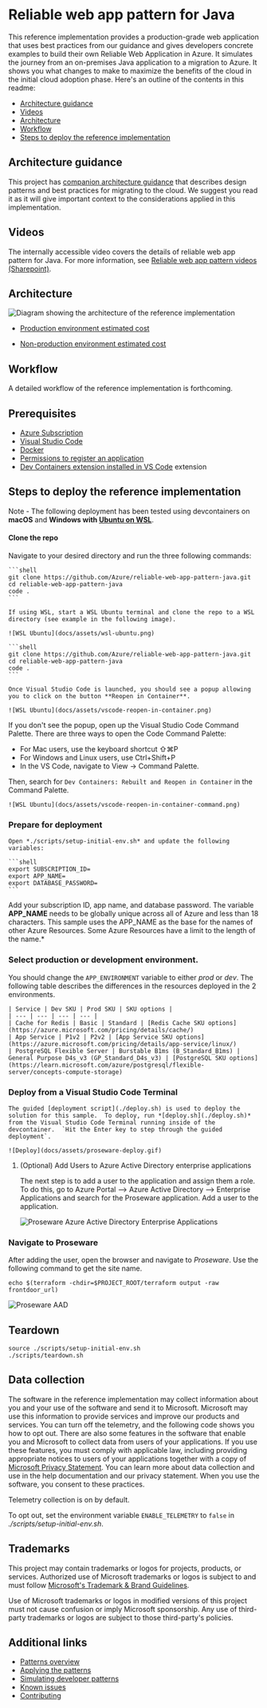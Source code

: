 # Reliable web app pattern for Java

This reference implementation provides a production-grade web application that uses best practices from our guidance and gives developers concrete examples to build their own Reliable Web Application in Azure. It simulates the journey from an on-premises Java application to a migration to Azure. It shows you what changes to make to maximize the benefits of the cloud in the initial cloud adoption phase. Here's an outline of the contents in this readme:

- [Architecture guidance](#architecture-guidance)
- [Videos](#videos)
- [Architecture](#architecture)
- [Workflow](#workflow)
- [Steps to deploy the reference implementation](#steps-to-deploy-the-reference-implementation)

## Architecture guidance

This project has [companion architecture guidance](adopt-pattern.md) that describes design patterns and best practices for migrating to the cloud. We suggest you read it as it will give important context to the considerations applied in this implementation.

## Videos

The internally accessible video covers the details of reliable web app pattern for Java. For more information, see [Reliable web app pattern videos (Sharepoint)](https://aka.ms/rwa-java-video).

## Architecture

![Diagram showing the architecture of the reference implementation](docs/assets/java-architecture.png)

- [Production environment estimated cost](https://azure.com/e/c530c133f36c423e9774de286f7dd28a)

- [Non-production environment estimated cost](https://azure.com/e/48201e05118243e089ded6855839594a)

## Workflow

A detailed workflow of the reference implementation is forthcoming.

## Prerequisites

* [Azure Subscription](https://azure.microsoft.com/pricing/member-offers/msdn-benefits-details/)
* [Visual Studio Code](https://code.visualstudio.com/)
* [Docker](https://www.docker.com/get-started/)
* [Permissions to register an application](https://learn.microsoft.com/azure/active-directory/develop/quickstart-register-app)
* [Dev Containers extension installed in VS Code](https://marketplace.visualstudio.com/items?itemName=ms-vscode-remote.remote-containers) extension

## Steps to deploy the reference implementation


Note - The following deployment has been tested using devcontainers on **macOS** and **Windows with [Ubuntu on WSL](https://ubuntu.com/wsl)**.

#### Clone the repo

Navigate to your desired directory and run the three following commands:

    ```shell
    git clone https://github.com/Azure/reliable-web-app-pattern-java.git
    cd reliable-web-app-pattern-java
    code .
    ```

    If using WSL, start a WSL Ubuntu terminal and clone the repo to a WSL directory (see example in the following image).

    ![WSL Ubuntu](docs/assets/wsl-ubuntu.png)

    ```shell
    git clone https://github.com/Azure/reliable-web-app-pattern-java.git
    cd reliable-web-app-pattern-java
    code .
    ```

    Once Visual Studio Code is launched, you should see a popup allowing you to click on the button **Reopen in Container**.

    ![WSL Ubuntu](docs/assets/vscode-reopen-in-container.png)

If you don't see the popup, open up the Visual Studio Code Command Palette. There are three ways to open the Code Command Palette:

- For Mac users, use the keyboard shortcut ⇧⌘P
- For Windows and Linux users, use Ctrl+Shift+P
- In the VS Code, navigate to View -> Command Palette.

Then, search for `Dev Containers: Rebuilt and Reopen in Container` in the Command Palette.

    ![WSL Ubuntu](docs/assets/vscode-reopen-in-container-command.png)

### Prepare for deployment

    Open *./scripts/setup-initial-env.sh* and update the following variables:

    ```shell
    export SUBSCRIPTION_ID=
    export APP_NAME=
    export DATABASE_PASSWORD=
    ```

Add your subscription ID, app name, and database password. The variable **APP_NAME** needs to be globally unique across all of Azure and less than 18 characters.  This sample uses the APP_NAME as the base for the names of other Azure Resources. Some Azure Resources have a limit to the length of the name.*

### Select production or development environment.

You should change the `APP_ENVIRONMENT` variable to either *prod* or *dev*. The following table describes the differences in the resources deployed in the 2 environments.

    | Service | Dev SKU | Prod SKU | SKU options |
    | --- | --- | --- | --- |
    | Cache for Redis | Basic | Standard | [Redis Cache SKU options](https://azure.microsoft.com/pricing/details/cache/)
    | App Service | P1v2 | P2v2 | [App Service SKU options](https://azure.microsoft.com/pricing/details/app-service/linux/)
    | PostgreSQL Flexible Server | Burstable B1ms (B_Standard_B1ms) | General Purpose D4s_v3 (GP_Standard_D4s_v3) | [PostgreSQL SKU options](https://learn.microsoft.com/azure/postgresql/flexible-server/concepts-compute-storage)

### Deploy from a Visual Studio Code Terminal

    The guided [deployment script](./deploy.sh) is used to deploy the solution for this sample.  To deploy, run *[deploy.sh](./deploy.sh)* from the Visual Studio Code Terminal running inside of the devcontainer.  `Hit the Enter key to step through the guided deployment`.

    ![Deploy](docs/assets/proseware-deploy.gif)

1. (Optional) Add Users to Azure Active Directory enterprise applications

    The next step is to add a user to the application and assign them a role. To do this, go to Azure Portal --> Azure Active Directory --> Enterprise Applications and search for the Proseware application. Add a user to the application.

    ![Proseware Azure Active Directory Enterprise Applications](docs/assets/AAD-Enterprise-Application.png)

### Navigate to Proseware

After adding the user, open the browser and navigate to *Proseware*. Use the following command to get the site name.

```shell
echo $(terraform -chdir=$PROJECT_ROOT/terraform output -raw frontdoor_url)
```

![Proseware AAD](docs/assets/proseware.png)

## Teardown

```shell
source ./scripts/setup-initial-env.sh
./scripts/teardown.sh
```

## Data collection

The software in the reference implementation may collect information about you and your use of the software and send it to Microsoft. Microsoft may use this information to provide services and improve our products and services. You can turn off the telemetry, and the following code shows you how to opt out. There are also some features in the software that enable you and Microsoft to collect data from users of your applications. If you use these features, you must comply with applicable law, including providing appropriate notices to users of your applications together with a copy of [Microsoft Privacy Statement](https://go.microsoft.com/fwlink/?LinkId=521839). You can learn more about data collection and use in the help documentation and our privacy statement. When you use the software, you consent to these practices.

Telemetry collection is on by default.

To opt out, set the environment variable `ENABLE_TELEMETRY` to `false` in *./scripts/setup-initial-env.sh*.

## Trademarks

This project may contain trademarks or logos for projects, products, or services. Authorized use of Microsoft trademarks or logos is subject to and must follow [Microsoft's Trademark & Brand Guidelines](https://www.microsoft.com/legal/intellectualproperty/trademarks/usage/general).

Use of Microsoft trademarks or logos in modified versions of this project must not cause confusion or imply Microsoft sponsorship. Any use of third-party trademarks or logos are subject to those third-party's policies.

## Additional links

- [Patterns overview](adopt-pattern.md)
- [Applying the patterns](apply-pattern.md)
- [Simulating developer patterns](simulate-patterns.md)
- [Known issues](known-issues.md)
- [Contributing](CONTRIBUTING.md)
